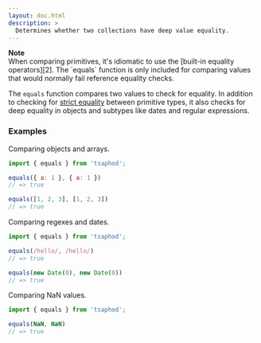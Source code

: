 ```yaml
---
layout: doc.html
description: >
  Determines whether two collections have deep value equality.
---
```


<div class="note">
  <i class="icon-warning"></i> <strong>Note</strong>
  <br />
  When comparing primitives, it's idiomatic to use the
  [built-in equality operators][2]. The `equals` function is only
  included for comparing values that would normally fail reference equality checks.
</div>

The `equals` function compares two values to check for equality. In addition to checking for [strict equality][1] between primitive types, it also checks for deep equality in objects and subtypes like dates and regular expressions.

### Examples
Comparing objects and arrays.

```js
import { equals } from 'tsaphod';

equals({ a: 1 }, { a: 1 })
// => true

equals([1, 2, 3], [1, 2, 3])
// => true
```

Comparing regexes and dates.
```js
import { equals } from 'tsaphod';

equals(/hello/, /hello/)
// => true

equals(new Date(0), new Date(0))
// => true
```

Comparing NaN values.
```js
import { equals } from 'tsaphod';

equals(NaN, NaN)
// => true
```

[1]: https://developer.mozilla.org/en-US/docs/Web/JavaScript/Reference/Operators/Comparison_Operators#Identity
[2]: https://developer.mozilla.org/en/docs/Web/JavaScript/Reference/Operators/Comparison_Operators#Equality_operators
